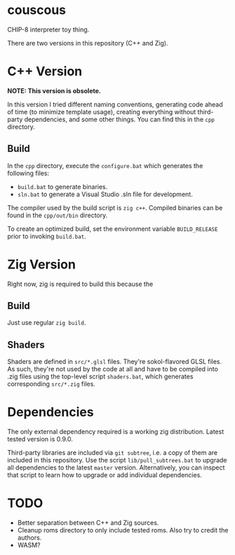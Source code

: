 # couscous

CHIP-8 interpreter toy thing.

There are two versions in this repository (C++ and Zig).

# C++ Version

**NOTE: This version is obsolete.**

In this version I tried different naming conventions, generating code ahead of time (to minimize template usage),
creating everything without third-party dependencies, and some other things. You can find this in the `cpp` directory.

## Build

In the `cpp` directory, execute the `configure.bat` which generates the following files:

* `build.bat` to generate binaries.
* `sln.bat` to generate a Visual Studio .sln file for development.

The compiler used by the build script is `zig c++`. Compiled binaries can be found in the `cpp/out/bin` directory.

To create an optimized build, set the environment variable `BUILD_RELEASE` prior to invoking `build.bat`.

# Zig Version

Right now, zig is required to build this because the

## Build

Just use regular `zig build`.

## Shaders

Shaders are defined in `src/*.glsl` files. They're sokol-flavored GLSL files. As such, they're not used by the code at
all and have to be compiled into .zig files using the top-level script `shaders.bat`, which generates corresponding
`src/*.zig` files.

# Dependencies

The only external dependency required is a working zig distribution. Latest tested version is 0.9.0.

Third-party libraries are included via `git subtree`, i.e. a copy of them are included in this repository. Use the
script `lib/pull_subtrees.bat` to upgrade all dependencies to the latest `master` version. Alternatively, you can
inspect that script to learn how to upgrade or add individual dependencies.

# TODO

* Better separation between C++ and Zig sources.
* Cleanup roms directory to only include tested roms. Also try to credit the authors.
* WASM?
